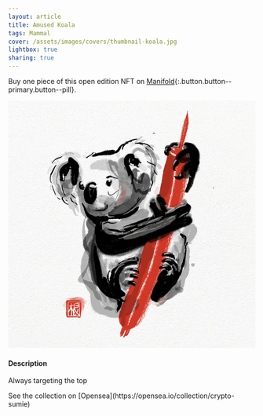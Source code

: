 ```yaml
---
layout: article
title: Amused Koala
tags: Mammal
cover: /assets/images/covers/thumbnail-koala.jpg
lightbox: true
sharing: true
---
```


Buy one piece of this open edition NFT on [Manifold](https://app.manifold.xyz/c/cryptosumie-3){:.button.button--primary.button--pill}.

<div class="card mt-3">
  <div class="card__image">
    <img src="/assets/images/hd/koala.jpg"/>
  </div>
  <div class="card__content">
    <div class="card__header">
      <h4>Description</h4>
    </div>
    <p>Always targeting the top</p>
  </div>
</div>
<div>
  See the collection on [Opensea](https://opensea.io/collection/crypto-sumie)
</div>



